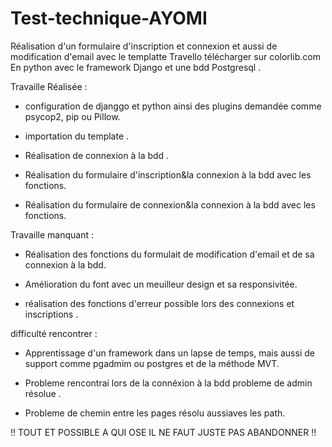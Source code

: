# Test-technique-AYOMI

Réalisation d'un formulaire d'inscription et connexion et aussi de modification d'email avec le templatte Travello télécharger sur colorlib.com En python avec le framework Django et une bdd Postgresql .

Travaille Réalisée :

- configuration de djanggo et python ainsi des plugins demandée comme psycop2, pip ou Pillow.

- importation du template .

- Réalisation de connexion à la bdd .

- Réalisation du formulaire d'inscription&la connexion à la bdd avec les fonctions.

- Réalisation du formulaire de connexion&la connexion à la bdd avec les fonctions.

Travaille manquant :

- Réalisation des fonctions du formulait de modification d'email et de sa connexion à la bdd.

- Amélioration du font avec un meuilleur design et sa responsivitée.

- réalisation des fonctions d'erreur possible lors des connexions et inscriptions .

difficulté rencontrer :

- Apprentissage d'un framework dans un lapse de temps, mais aussi de support comme pgadmim ou postgres et de la méthode MVT.

- Probleme rencontrai lors de la connéxion à la bdd probleme de admin résolue .

- Probleme de chemin entre les pages résolu aussiaves les path.

!! TOUT ET POSSIBLE A QUI OSE IL NE FAUT JUSTE PAS ABANDONNER !!
 
